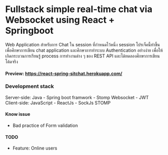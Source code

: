 # Fullstack simple real-time chat via Websocket using React + Springboot
Web Application สำหรับการ Chat ใน session ที่กำหนดไว้หนึ่ง session โปรเจ็คนี้ทำขึ้นเพื่อศึกษาการเขียน chat application และศึกษาการทำระบบ Authentication อย่างง่าย เพื่อให้เกิดกระบวนการเรียนรู้ process การทำงานต่าง ๆ ของ REST API และได้ทดลองศึกษาการเขียนโค้ดจริง
#### Preview: https://react-spring-sitchat.herokuapp.com/

### Development stack
Server-side: Java - Spring boot framwork - Stomp Websocket - JWT\
Client-side: JavaScript - ReactJs - SockJs STOMP

#### Know issue
* Bad practice of Form validation

#### TODO
* Feature: Online users